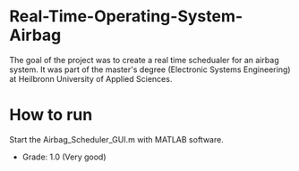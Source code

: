 # Real-Time-Operating-System-Airbag
The goal of the project was to create a real time schedualer for an airbag system. It was part of the master's degree (Electronic Systems Engineering) at Heilbronn University of Applied Sciences.

# How to run
 Start the Airbag_Scheduler_GUI.m with MATLAB software.

 * Grade: 1.0 (Very good)
